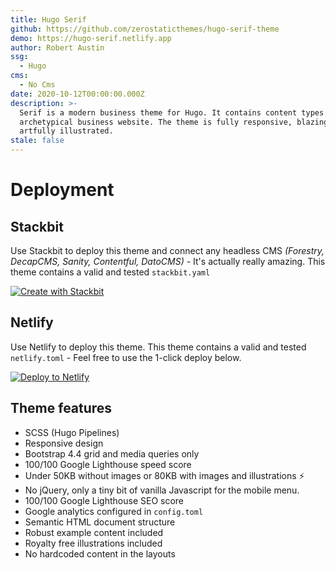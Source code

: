 ```yaml
---
title: Hugo Serif
github: https://github.com/zerostaticthemes/hugo-serif-theme
demo: https://hugo-serif.netlify.app
author: Robert Austin
ssg:
  - Hugo
cms:
  - No Cms
date: 2020-10-12T00:00:00.000Z
description: >-
  Serif is a modern business theme for Hugo. It contains content types for the
  archetypical business website. The theme is fully responsive, blazing fast and
  artfully illustrated.
stale: false
---
```


# Deployment

## Stackbit

Use Stackbit to deploy this theme and connect any headless CMS _(Forestry, DecapCMS, Sanity, Contentful, DatoCMS)_ - It's actually really amazing. This theme contains a valid and tested `stackbit.yaml`

[![Create with Stackbit](https://assets.stackbit.com/badge/create-with-stackbit.svg)](https://app.stackbit.com/create?theme=https://github.com/zerostaticthemes/hugo-serif-theme)

## Netlify

Use Netlify to deploy this theme. This theme contains a valid and tested `netlify.toml` - Feel free to use the 1-click deploy below.

[![Deploy to Netlify](https://www.netlify.com/img/deploy/button.svg)](https://app.netlify.com/start/deploy?repository=https://github.com/zerostaticthemes/hugo-serif-theme)

## Theme features

- SCSS (Hugo Pipelines)
- Responsive design
- Bootstrap 4.4 grid and media queries only
- 100/100 Google Lighthouse speed score
- Under 50KB without images or 80KB with images and illustrations ⚡
- No jQuery, only a tiny bit of vanilla Javascript for the mobile menu.
- 100/100 Google Lighthouse SEO score
- Google analytics configured in `config.toml`
- Semantic HTML document structure
- Robust example content included
- Royalty free illustrations included
- No hardcoded content in the layouts

